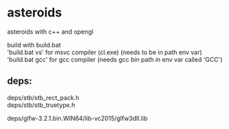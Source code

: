 # asteroids
 asteroids with c++ and opengl
 
 build with build.bat<br>
  'build.bat vs'   for msvc compiler (cl.exe) (needs to be in path env var)<br>
  'build.bat gcc'  for gcc compiler (needs gcc bin path in env var called 'GCC')<br>
 
## deps:
 deps/stb/stb_rect_pack.h<br>
 deps/stb/stb_truetype.h<br>
 
 deps/glfw-3.2.1.bin.WIN64/lib-vc2015/glfw3dll.lib<br>
 
